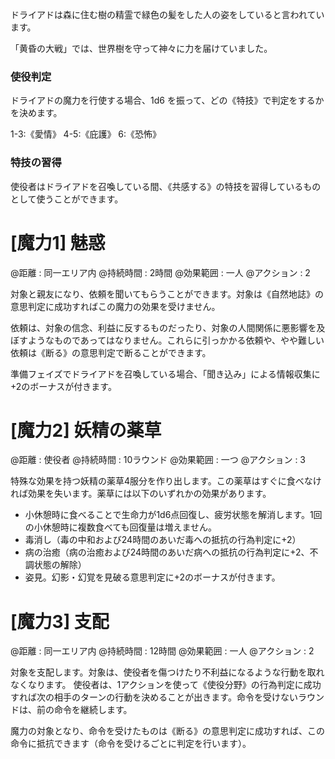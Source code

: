 ドライアドは森に住む樹の精霊で緑色の髪をした人の姿をしていると言われています。

「黄昏の大戦」では、世界樹を守って神々に力を届けていました。

### 使役判定

ドライアドの魔力を行使する場合、1d6 を振って、どの《特技》で判定をするかを決めます。

1-3:《愛情》	4-5:《庇護》	6:《恐怖》

### 特技の習得

使役者はドライアドを召喚している間、《共感する》の特技を習得しているものとして使うことができます。


# [魔力1] 魅惑

@距離 : 同一エリア内	@持続時間 : 2時間	@効果範囲 : 一人	@アクション : 2

対象と親友になり、依頼を聞いてもらうことができます。対象は《自然地誌》の意思判定に成功すればこの魔力の効果を受けません。

依頼は、対象の信念、利益に反するものだったり、対象の人間関係に悪影響を及ぼすようなものであってはなりません。これらに引っかかる依頼や、やや難しい依頼は《断る》の意思判定で断ることができます。

準備フェイズでドライアドを召喚している場合、「聞き込み」による情報収集に+2のボーナスが付きます。


# [魔力2] 妖精の薬草

@距離 : 使役者	@持続時間 : 10ラウンド	@効果範囲 : 一つ	@アクション : 3

特殊な効果を持つ妖精の薬草4服分を作り出します。この薬草はすぐに食べなければ効果を失います。薬草には以下のいずれかの効果があります。

* 小休憩時に食べることで生命力が1d6点回復し、疲労状態を解消します。1回の小休憩時に複数食べても回復量は増えません。
* 毒消し（毒の中和および24時間のあいだ毒への抵抗の行為判定に+2）
* 病の治癒（病の治癒および24時間のあいだ病への抵抗の行為判定に+2、不調状態の解除）
* 姿見。幻影・幻覚を見破る意思判定に+2のボーナスが付きます。


# [魔力3] 支配

@距離 : 同一エリア内	@持続時間 : 12時間	@効果範囲 : 一人	@アクション : 2

対象を支配します。対象は、使役者を傷つけたり不利益になるような行動を取れなくなります。
使役者は、1アクションを使って《使役分野》の行為判定に成功すれば次の相手のターンの行動を決めることが出きます。命令を受けないラウンドは、前の命令を継続します。

魔力の対象となり、命令を受けたものは《断る》の意思判定に成功すれば、この命令に抵抗できます（命令を受けるごとに判定を行います）。
